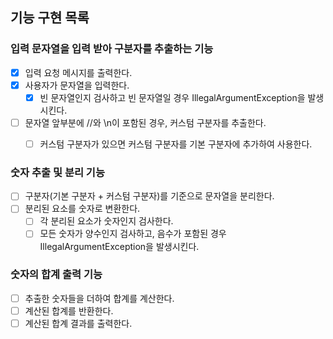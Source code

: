 ## 기능 구현 목록
### 입력 문자열을 입력 받아 구분자를 추출하는 기능

- [x] 입력 요청 메시지를 출력한다.
- [x] 사용자가 문자열을 입력한다.
  - [x] 빈 문자열인지 검사하고 빈 문자열일 경우 IllegalArgumentException을 발생시킨다.
- [ ] 문자열 앞부분에 //와 \n이 포함된 경우, 커스텀 구분자를 추출한다.
  - [ ] 커스텀 구분자가 있으면 커스텀 구분자를 기본 구분자에 추가하여 사용한다.


### 숫자 추출 및 분리 기능

- [ ]  구분자(기본 구분자 + 커스텀 구분자)를 기준으로 문자열을 분리한다.
- [ ] 분리된 요소를 숫자로 변환한다.
  - [ ] 각 분리된 요소가 숫자인지 검사한다.
  - [ ] 모든 숫자가 양수인지 검사하고, 음수가 포함된 경우 IllegalArgumentException을 발생시킨다.

### 숫자의 합계 출력 기능

- [ ] 추출한 숫자들을 더하여 합계를 계산한다.
- [ ] 계산된 합계를 반환한다.
- [ ]  계산된 합계 결과를 출력한다.